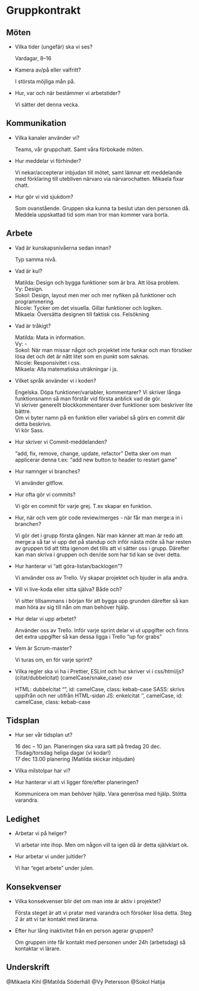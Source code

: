 # Gruppkontrakt

## Möten

- Vilka tider (ungefär) ska vi ses?

  Vardagar, 8–16

- Kamera av/på eller valfritt?

  I största möjliga mån på.

- Hur, var och när bestämmer vi arbetstider?

  Vi sätter det denna vecka.

## Kommunikation

- Vilka kanaler använder vi?

  Teams, vår gruppchatt. Samt våra förbokade möten.

- Hur meddelar vi förhinder?

  Vi nekar/accepterar inbjudan till mötet, samt lämnar ett meddelande med förklaring till utebliven närvaro via närvarochatten. Mikaela fixar chatt.

- Hur gör vi vid sjukdom?

  Som ovanstående. Gruppen ska kunna ta beslut utan den personen då. Meddela uppskattad tid som man tror man kommer vara borta.

## Arbete

- Vad är kunskapsnivåerna sedan innan?

  Typ samma nivå.

- Vad är kul?

  Matilda: Design och bygga funktioner som är bra. Att lösa problem.  
  Vy: Design.  
  Sokol: Design, layout men mer och mer nyfiken på funktioner och programmering.  
  Nicole: Tycker om det visuella. Gillar funktioner och logiken.  
  Mikaela: Översätta designen till faktisk css. Felsökning

- Vad är tråkigt?

  Matilda: Mata in information.  
  Vy: -  
  Sokol: När man missar något och projektet inte funkar och man försöker lösa det och det är nått litet som en punkt som saknas.  
  Nicole: Responsivitet i css.  
  Mikaela: Alla matematiska uträkningar i js.

- Vilket språk använder vi i koden?

  Engelska.
  Döpa funktioner/variabler, kommentarer?
  Vi skriver långa funktionsnamn så man förstår vid första anblick vad de gör.  
  Vi skriver generellt blockkommentarer över funktioner som beskriver lite bättre.  
  Om vi byter namn på en funktion eller variabel så görs en commit där detta beskrivs.  
  Vi kör Sass.

- Hur skriver vi Commit-meddelanden?

  “add, fix, remove, change, update, refactor”
  Detta sker om man applicerar denna t.ex: “add new button to header to restart game”

- Hur namnger vi branches?

  Vi använder gitflow.

- Hur ofta gör vi commits?

  Vi gör en commit för varje grej. T.ex skapar en funktion.

- Hur, när och vem gör code review/merges - när får man merge:a in i branchen?

  Vi gör det i grupp första gången. När man känner att man är redo att merge:a så tar vi upp det på standup och inför nästa möte så har resten av gruppen tid att titta igenom det tills att vi sätter oss i grupp. Därefter kan man skriva i gruppen och den/de som har tid kan se över detta.

- Hur hanterar vi “att göra-listan/backlogen”?

  Vi använder oss av Trello. Vy skapar projektet och bjuder in alla andra.

- Vill vi live-koda eller sitta själva? Både och?

  Vi sitter tillsammans i början för att bygga upp grunden därefter så kan man höra av sig till nån om man behöver hjälp.

- Hur delar vi upp arbetet?

  Använder oss av Trello. Inför varje sprint delar vi ut uppgifter och finns det extra uppgifter så kan dessa ligga i Trello “up for grabs”

- Vem är Scrum-master?

  Vi turas om, en för varje sprint?

- Vilka regler ska vi ha i Prettier, ESLint och hur skriver vi i css/html/js? (citat/dubbelcitat) (camelCase/snake_case) osv

  HTML: dubbelcitat “”, id: camelCase, class: kebab-case
  SASS: skrivs uppifrån och ner utifrån HTML-sidan
  JS: enkelcitat ‘’, camelCase, id: camelCase, class: kebab-case

## Tidsplan

- Hur ser vår tidsplan ut?

  16 dec – 10 jan. Planeringen ska vara satt på fredag 20 dec.  
  Tisdag/torsdag heliga dagar (vi kodar!)  
  17 dec 13.00 planering (Matilda skickar inbjudan)

- Vilka milstolpar har vi?

- Hur hanterar vi att vi ligger före/efter planeringen?

  Kommunicera om man behöver hjälp. Vara generösa med hjälp. Stötta varandra.

## Ledighet

- Arbetar vi på helger?

  Vi arbetar inte ihop. Men om någon vill ta igen då är detta självklart ok.

- Hur arbetar vi under jultider?

  Vi har “eget arbete” under julen.

## Konsekvenser

- Vilka konsekvenser blir det om man inte är aktiv i projektet?

  Första steget är att vi pratar med varandra och försöker lösa detta. Steg 2 är att vi tar kontakt med lärarna.

- Efter hur lång inaktivitet från en person agerar gruppen?

  Om gruppen inte får kontakt med personen under 24h (arbetsdag) så kontaktar vi lärare.

## Underskrift

@Mikaela Kihl
@Matilda Söderhäll
@Vy Petersson
@Sokol Hatija